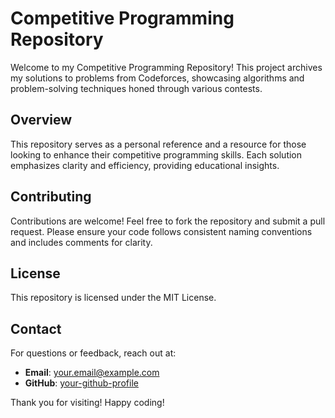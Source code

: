 # Competitive Programming Repository

Welcome to my Competitive Programming Repository! This project archives my solutions to problems from Codeforces, showcasing algorithms and problem-solving techniques honed through various contests.

## Overview

This repository serves as a personal reference and a resource for those looking to enhance their competitive programming skills. Each solution emphasizes clarity and efficiency, providing educational insights.

## Contributing

Contributions are welcome! Feel free to fork the repository and submit a pull request. Please ensure your code follows consistent naming conventions and includes comments for clarity.

## License

This repository is licensed under the MIT License.

## Contact

For questions or feedback, reach out at:

- **Email**: your.email@example.com
- **GitHub**: [your-github-profile](https://github.com/your-github-profile)

Thank you for visiting! Happy coding!
